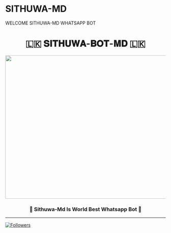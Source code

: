 # SITHUWA-MD

WELCOME SITHUWA-MD WHATSAPP BOT

<div align="center"><h1>🇱🇰 𝐒𝐈𝐓𝐇𝐔𝐖𝐀-𝐁𝐎𝐓-𝐌𝐃 🇱🇰</h1><a href="https://github.com/Sithuwa/SITHUWA-BOT-MD"><img src="https://telegra.ph/file/8f29a27dd91a19c21ae69.jpg" width="650" height="450"></a><h3>👻 Sithuwa-Md Is World Best Whatsapp Bot 👻</h3></div>

***

<a href="https://github.com/Sithuwa/SITHUWA-BOT-MD"><img title="Followers" src="https://camo.githubusercontent.com/41fe62020d3efaf6112e9574d3e0dab607dedf0d2c7615f97281639d36819125/68747470733a2f2f696d672e736869656c64732e696f2f6769746875622f666f6c6c6f776572732f73616e7577616f6666696369616c3f653d666c61742d737175617265">

